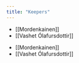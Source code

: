 ```yaml
---
title: "Keepers"
---
```


- [[Mordenkainen]]
- [[Vashet Ólafursdottir]]

<!-- AUTO-LINKS-START -->
- [[Mordenkainen]]
- [[Vashet Ólafursdottir]]
<!-- AUTO-LINKS-END -->